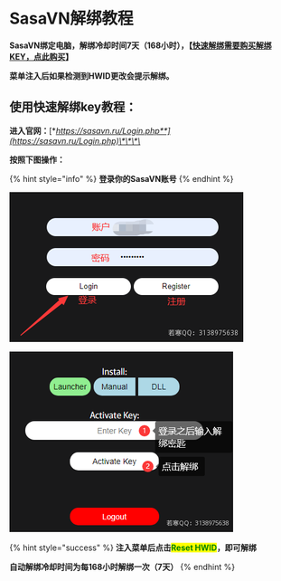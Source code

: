 # SasaVN解绑教程

**SasaVN绑定电脑，解绑冷却时间7天（168小时），【**[**快速解绑需要购买解绑KEY，点此购买**](https://ruohanfkw.shop/?code=ZnJvbT0xMDA2JmE9MiZiPTc1)**】**

**菜单注入后如果检测到HWID更改会提示解绑。**

## **使用快速解绑key教程：**

**进入官网：**[**https://sasavn.ru/Login.php**](https://sasavn.ru/Login.php)\*\*\*\*

**按照下图操作：**

{% hint style="info" %}
**登录你的SasaVN账号**
{% endhint %}

![](<../../.gitbook/assets/image (19) (1) (1) (1) (1) (1) (1) (1) (2).png>)

![](<../../.gitbook/assets/image (5) (1) (1) (1).png>)

{% hint style="success" %}
**注入菜单后点击**<mark style="color:green;">**Reset HWID**</mark>**，即可解绑**

**自动解绑冷却时间为每168小时解绑一次（7天）**
{% endhint %}
